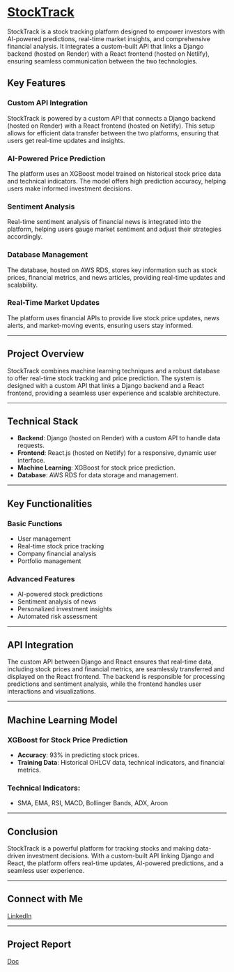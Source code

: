 # [StockTrack](https://aistockvision.netlify.app/)

StockTrack is a stock tracking platform designed to empower investors with AI-powered predictions, real-time market insights, and comprehensive financial analysis. It integrates a custom-built API that links a Django backend (hosted on Render) with a React frontend (hosted on Netlify), ensuring seamless communication between the two technologies.

## Key Features

### Custom API Integration
StockTrack is powered by a custom API that connects a Django backend (hosted on Render) with a React frontend (hosted on Netlify). This setup allows for efficient data transfer between the two platforms, ensuring that users get real-time updates and insights.

### AI-Powered Price Prediction
The platform uses an XGBoost model trained on historical stock price data and technical indicators. The model offers high prediction accuracy, helping users make informed investment decisions.

### Sentiment Analysis
Real-time sentiment analysis of financial news is integrated into the platform, helping users gauge market sentiment and adjust their strategies accordingly.

### Database Management
The database, hosted on AWS RDS, stores key information such as stock prices, financial metrics, and news articles, providing real-time updates and scalability.

### Real-Time Market Updates
The platform uses financial APIs to provide live stock price updates, news alerts, and market-moving events, ensuring users stay informed.

---

## Project Overview

StockTrack combines machine learning techniques and a robust database to offer real-time stock tracking and price prediction. The system is designed with a custom API that links a Django backend and a React frontend, providing a seamless user experience and scalable architecture.

---

## Technical Stack

- **Backend**: Django (hosted on Render) with a custom API to handle data requests.
- **Frontend**: React.js (hosted on Netlify) for a responsive, dynamic user interface.
- **Machine Learning**: XGBoost for stock price prediction.
- **Database**: AWS RDS for data storage and management.

---

## Key Functionalities

### Basic Functions
- User management
- Real-time stock price tracking
- Company financial analysis
- Portfolio management

### Advanced Features
- AI-powered stock predictions
- Sentiment analysis of news
- Personalized investment insights
- Automated risk assessment

---

## API Integration

The custom API between Django and React ensures that real-time data, including stock prices and financial metrics, are seamlessly transferred and displayed on the React frontend. The backend is responsible for processing predictions and sentiment analysis, while the frontend handles user interactions and visualizations.

---

## Machine Learning Model

### XGBoost for Stock Price Prediction
- **Accuracy**: 93% in predicting stock prices.
- **Training Data**: Historical OHLCV data, technical indicators, and financial metrics.

### Technical Indicators:
- SMA, EMA, RSI, MACD, Bollinger Bands, ADX, Aroon

---

## Conclusion

StockTrack is a powerful platform for tracking stocks and making data-driven investment decisions. With a custom-built API linking Django and React, the platform offers real-time updates, AI-powered predictions, and a seamless user experience.

---

## Connect with Me

[LinkedIn](https://www.linkedin.com/in/nishchay-pat/)

---

## Project Report

[Doc]()
